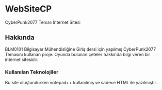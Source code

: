 # WebSiteCP
CyberPunk2077 Temalı İnternet Sitesi

## Hakkında
BLM0101	Bilgisayar Mühendisliğine Giriş dersi için yapılmış CyberPunk2077 Temasını kullanan proje. Oyunda bulunan çeteler hakkında bilgi veren bir internet sitesidir.

### Kullanılan Teknolojiler
Bu site oluşturulurken notepad++ kullanılmış ve sadece HTML ile yazılmıştır.
